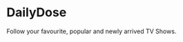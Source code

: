 # DailyDose
Follow your favourite, popular and newly arrived TV Shows.
<blockquote class="imgur-embed-pub" lang="en" data-id="a/U1LSr"><a href="//imgur.com/U1LSr"></a></blockquote><script async src="//s.imgur.com/min/embed.js" charset="utf-8"></script>

